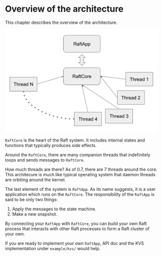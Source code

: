 # Overview of the architecture

This chapter describes the overview of the architecture.

![](images/overview.png)

`RaftCore` is the heart of the Raft system. It includes internal states and functions that typically produces side effects.

Around the `RaftCore`, there are many companion threads that indefinitely loops and sends messages to `RaftCore`.

How much threads are there? As of 0.7, there are 7 threads around the core. This architecure is much like typical operating system that daemon threads are orbiting around the kernel.

The last element of the system is `RaftApp`. 
As its name suggests, it is a user application which runs on the `RaftCore`. The responsibility of the `RaftApp` is said to be only two things:

1. Apply the messages to the state machine.
2. Make a new snapshot.

By connecting your `RaftApp` with `RaftCore`, you can build your own Raft process that interacts with other Raft processes to form a Raft cluster of your own.

If you are ready to implement your own `RaftApp`, API doc and the KVS implementation under `example/kvs/` would help.